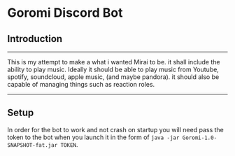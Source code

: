 # Goromi Discord Bot
## Introduction
___
This is my attempt to make a what i wanted Mirai to be. it shall include the ability to play music. Ideally it should be able to play music from Youtube, spotify, soundcloud, apple music, (and maybe pandora). it should also be capable of managing things such as reaction roles. 
___
## Setup
In order for the bot to work and not crash on startup you will need pass the token to the bot when you launch it in the form of `java -jar Goromi-1.0-SNAPSHOT-fat.jar TOKEN`.